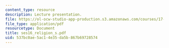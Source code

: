 ```yaml
---
content_type: resource
description: Lecture presentation.
file: https://ol-ocw-studio-app-production.s3.amazonaws.com/courses/17-55j-introduction-to-latin-american-studies-fall-2006/537bc0ae5ac14e35da5b867b69728574_ses16_religion_s.pdf
file_type: application/pdf
resourcetype: Document
title: ses16_religion_s.pdf
uid: 537bc0ae-5ac1-4e35-da5b-867b69728574
---
```

